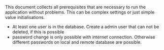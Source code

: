 This document collects all prerequisites that are necessary to run the application without problems. This can be complex settings or just simple value initialisations.

* At least one user is in the database. Create a admin user that can not be deleted, if this is possible
* password change is only possible with internet connection. Otherwise different passwords on local and remote database are possible.
